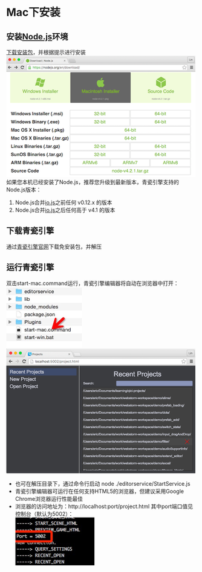 # Mac下安装

## 安装[Node.js](https://nodejs.org)环境
  [下载安装包](https://nodejs.org)，并根据提示进行安装      
  ![](images/macDownload.png)    
  如果您本机已经安装了Node.js，推荐您升级到最新版本，青瓷引擎支持的Node.js版本：
  1. Node.js合并[io.js](https://iojs.org)之前任何 v0.12.x 的版本
  2. Node.js合并[io.js](https://iojs.org)之后任何高于 v4.1 的版本  

## 下载青瓷引擎
  通过[青瓷引擎官网](http://bbs.zuoyouxi.com/forum.php?mod=viewthread&tid=86)下载免安装包，并解压  

## 运行青瓷引擎 
  双击start-mac.command运行，青瓷引擎编辑器将自动在浏览器中打开：  
  ![](images/startMac.jpeg)  
  ![](images/project.png)  

  * 也可在解压目录下，通过命令行启动 node ./editorservice/StartService.js
  * 青瓷引擎编辑器可运行在任何支持HTML5的浏览器，但建议采用Google Chrome浏览器运行性能最佳
  * 浏览器的访问地址为：http://localhost:port/project.html  其中port端口值见控制台（默认为5002）：  
  ![](images/port.png)    

